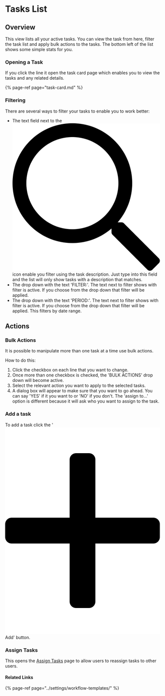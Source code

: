 # Tasks List

## Overview

This view lists all your active tasks. You can view the task from here, filter the task list and apply bulk actions to the tasks. The bottom left of the list shows some simple stats for you.

### Opening a Task

If you click the line it open the task card page which enables you to view the tasks and any related details.

{% page-ref page="task-card.md" %}

### Filtering

There are several ways to filter your tasks to enable you to work better:

* The text field next to the ![](../../.gitbook/assets/search.svg) icon enable you filter using the task description. Just type into this field and the list will only show tasks with a description that matches.
* The drop down with the text 'FILTER:'. The text next to filter shows with filter is active. If you choose from the drop down that filter will be applied.
* The drop down with the text 'PERIOD:'. The text next to filter shows with filter is active. If you choose from the drop down that filter will be applied. This filters by date range.

## Actions

### Bulk Actions

It is possible to manipulate more than one task at a time use bulk actions. 

How to do this:

1. Click the checkbox on each line that you want to change.
2. Once more than one checkbox is checked, the 'BULK ACTIONS' drop down will become active.
3. Select the relevant action you want to apply to the selected tasks.
4. A dialog box will appear to make sure that you want to go ahead. You can say 'YES' if it you want to or 'NO' if you don't. The 'assign to...' option is different because it will ask who you want to assign to the task.

### Add a task

To add a task click the '![](../../.gitbook/assets/plus.svg) Add' button. 

### Assign Tasks

This opens the [Assign Tasks](assign-tasks.md) page to allow users to reassign tasks to other users.



#### Related Links

{% page-ref page="../settings/workflow-templates/" %}

